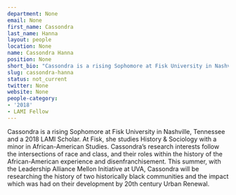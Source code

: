 ```yaml
---
department: None
email: None
first_name: Cassondra
last_name: Hanna
layout: people
location: None
name: Cassondra Hanna
position: None
short_bio: "Cassondra is a rising Sophomore at Fisk University in Nashville, Tennessee and a 2018 LAMI Scholar."
slug: cassondra-hanna
status: not_current
twitter: None
website: None
people-category:
- '2018'
- LAMI Fellow
---
```

Cassondra is a rising Sophomore at Fisk University in Nashville, Tennessee and a 2018 LAMI Scholar. At Fisk, she studies History & Sociology with a minor in African-American Studies. Cassondra’s research interests follow the intersections of race and class, and their roles within the history of the African-American experience and disenfranchisement. This summer, with the Leadership Alliance Mellon Initiative at UVA, Cassondra will be researching the history of two historically black communities and the impact which was had on their development by 20th century Urban Renewal.
